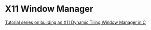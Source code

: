 # X11 Window Manager

[Tutorial series on building an X11 Dynamic Tiling Window Manager in C](https://murtazau.xyz/blogs/20220227053456.html)
